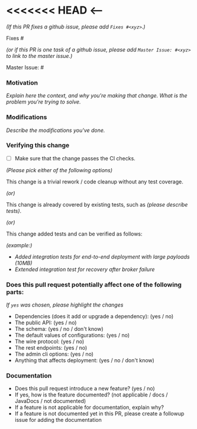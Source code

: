 <<<<<<< HEAD
<--
=======
<!--
>>>>>>> f773c602c... Test pr 10 (#27)
### Contribution Checklist
  
  - Name the pull request in the form "[Issue XYZ][component] Title of the pull request", where *XYZ* should be replaced by the actual issue number.
    Skip *Issue XYZ* if there is no associated github issue for this pull request.
    Skip *component* if you are unsure about which is the best component. E.g. `[docs] Fix typo in produce method`.

  - Fill out the template below to describe the changes contributed by the pull request. That will give reviewers the context they need to do the review.
  
  - Each pull request should address only one issue, not mix up code from multiple issues.
  
  - Each commit in the pull request has a meaningful commit message

  - Once all items of the checklist are addressed, remove the above text and this checklist, leaving only the filled out template below.

**(The sections below can be removed for hotfixes of typos)**
-->

*(If this PR fixes a github issue, please add `Fixes #<xyz>`.)*

Fixes #<xyz>

*(or if this PR is one task of a github issue, please add `Master Issue: #<xyz>` to link to the master issue.)*

Master Issue: #<xyz>

### Motivation


*Explain here the context, and why you're making that change. What is the problem you're trying to solve.*

### Modifications

*Describe the modifications you've done.*

### Verifying this change

- [ ] Make sure that the change passes the CI checks.

*(Please pick either of the following options)*

This change is a trivial rework / code cleanup without any test coverage.

*(or)*

This change is already covered by existing tests, such as *(please describe tests)*.

*(or)*

This change added tests and can be verified as follows:

*(example:)*
  - *Added integration tests for end-to-end deployment with large payloads (10MB)*
  - *Extended integration test for recovery after broker failure*

### Does this pull request potentially affect one of the following parts:

*If `yes` was chosen, please highlight the changes*

  - Dependencies (does it add or upgrade a dependency): (yes / no)
  - The public API: (yes / no)
  - The schema: (yes / no / don't know)
  - The default values of configurations: (yes / no)
  - The wire protocol: (yes / no)
  - The rest endpoints: (yes / no)
  - The admin cli options: (yes / no)
  - Anything that affects deployment: (yes / no / don't know)

### Documentation

  - Does this pull request introduce a new feature? (yes / no)
  - If yes, how is the feature documented? (not applicable / docs / JavaDocs / not documented)
  - If a feature is not applicable for documentation, explain why?
  - If a feature is not documented yet in this PR, please create a followup issue for adding the documentation
